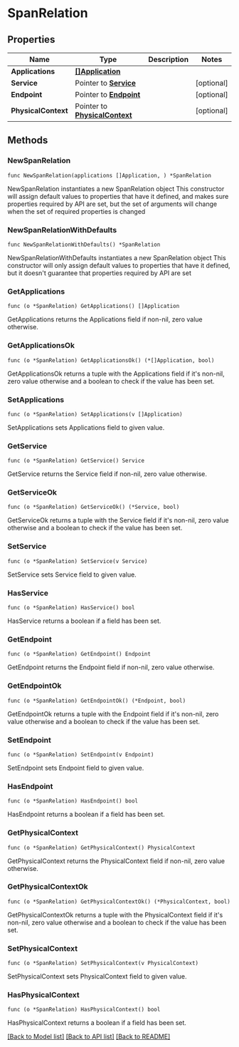 # SpanRelation

## Properties

Name | Type | Description | Notes
------------ | ------------- | ------------- | -------------
**Applications** | [**[]Application**](Application.md) |  | 
**Service** | Pointer to [**Service**](Service.md) |  | [optional] 
**Endpoint** | Pointer to [**Endpoint**](Endpoint.md) |  | [optional] 
**PhysicalContext** | Pointer to [**PhysicalContext**](PhysicalContext.md) |  | [optional] 

## Methods

### NewSpanRelation

`func NewSpanRelation(applications []Application, ) *SpanRelation`

NewSpanRelation instantiates a new SpanRelation object
This constructor will assign default values to properties that have it defined,
and makes sure properties required by API are set, but the set of arguments
will change when the set of required properties is changed

### NewSpanRelationWithDefaults

`func NewSpanRelationWithDefaults() *SpanRelation`

NewSpanRelationWithDefaults instantiates a new SpanRelation object
This constructor will only assign default values to properties that have it defined,
but it doesn't guarantee that properties required by API are set

### GetApplications

`func (o *SpanRelation) GetApplications() []Application`

GetApplications returns the Applications field if non-nil, zero value otherwise.

### GetApplicationsOk

`func (o *SpanRelation) GetApplicationsOk() (*[]Application, bool)`

GetApplicationsOk returns a tuple with the Applications field if it's non-nil, zero value otherwise
and a boolean to check if the value has been set.

### SetApplications

`func (o *SpanRelation) SetApplications(v []Application)`

SetApplications sets Applications field to given value.


### GetService

`func (o *SpanRelation) GetService() Service`

GetService returns the Service field if non-nil, zero value otherwise.

### GetServiceOk

`func (o *SpanRelation) GetServiceOk() (*Service, bool)`

GetServiceOk returns a tuple with the Service field if it's non-nil, zero value otherwise
and a boolean to check if the value has been set.

### SetService

`func (o *SpanRelation) SetService(v Service)`

SetService sets Service field to given value.

### HasService

`func (o *SpanRelation) HasService() bool`

HasService returns a boolean if a field has been set.

### GetEndpoint

`func (o *SpanRelation) GetEndpoint() Endpoint`

GetEndpoint returns the Endpoint field if non-nil, zero value otherwise.

### GetEndpointOk

`func (o *SpanRelation) GetEndpointOk() (*Endpoint, bool)`

GetEndpointOk returns a tuple with the Endpoint field if it's non-nil, zero value otherwise
and a boolean to check if the value has been set.

### SetEndpoint

`func (o *SpanRelation) SetEndpoint(v Endpoint)`

SetEndpoint sets Endpoint field to given value.

### HasEndpoint

`func (o *SpanRelation) HasEndpoint() bool`

HasEndpoint returns a boolean if a field has been set.

### GetPhysicalContext

`func (o *SpanRelation) GetPhysicalContext() PhysicalContext`

GetPhysicalContext returns the PhysicalContext field if non-nil, zero value otherwise.

### GetPhysicalContextOk

`func (o *SpanRelation) GetPhysicalContextOk() (*PhysicalContext, bool)`

GetPhysicalContextOk returns a tuple with the PhysicalContext field if it's non-nil, zero value otherwise
and a boolean to check if the value has been set.

### SetPhysicalContext

`func (o *SpanRelation) SetPhysicalContext(v PhysicalContext)`

SetPhysicalContext sets PhysicalContext field to given value.

### HasPhysicalContext

`func (o *SpanRelation) HasPhysicalContext() bool`

HasPhysicalContext returns a boolean if a field has been set.


[[Back to Model list]](../README.md#documentation-for-models) [[Back to API list]](../README.md#documentation-for-api-endpoints) [[Back to README]](../README.md)


